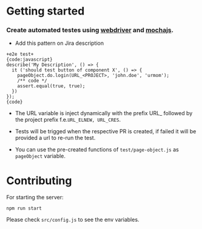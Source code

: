 # Getting started

### Create automated testes using [webdriver](http://webdriver.io/api.html) and [mochajs](https://mochajs.org/).


- Add this pattern on Jira description
```
+e2e test+
{code:javascript}
describe('My Description', () => {
  it ('should test button of component X', () => {
    pageObject.do.login(URL_<PROJECT>, 'john.doe', 'urmom');
    /** code */
    assert.equal(true, true);
  })
});
{code}
```

- The URL variable is inject dynamically with the prefix URL_ followed by the project prefix f.e.`URL_ELNEW, URL_CRES`.

- Tests will be trigged when the respective PR is created, if failed it will be provided a url to re-run the test.

- You can use the pre-created functions of `test/page-object.js` as `pageObject` variable.

# Contributing 
For starting the server:
```
npm run start
```

Please check `src/config.js` to see the env variables.
